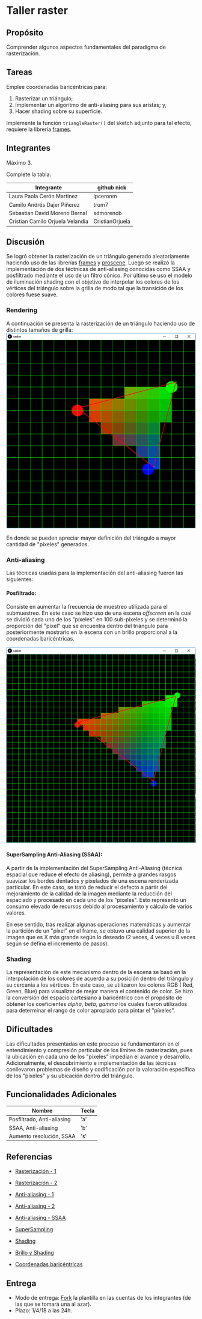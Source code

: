 # Taller raster

## Propósito

Comprender algunos aspectos fundamentales del paradigma de rasterización.

## Tareas

Emplee coordenadas baricéntricas para:

1. Rasterizar un triángulo;
2. Implementar un algoritmo de anti-aliasing para sus aristas; y,
3. Hacer shading sobre su superficie.

Implemente la función ```triangleRaster()``` del sketch adjunto para tal efecto, requiere la librería [frames](https://github.com/VisualComputing/framesjs/releases).

## Integrantes

Máximo 3.

Complete la tabla:

|            Integrante            |   github nick   |
|----------------------------------|-----------------|
| Laura Paola Cerón Martinez       | lpceronm        |
| Camilo Andrés Dajer Piñerez      | trum7           |
| Sebastian David Moreno Bernal    | sdmorenob       |
| Cristian Camilo Orjuela Velandia | CristianOrjuela |

## Discusión

Se logró obtener la rasterización de un triángulo generado aleatoriamente haciendo uso de las librerías [frames](https://github.com/VisualComputing/framesjs/releases) y [proscene](https://github.com/remixlab/proscene). Luego se realizó la implementación de dos téctnicas de anti-aliasing conocidas como SSAA y posfiltrado mediante el uso de un filtro cónico. Por último se uso el modelo de iluminación shading con el objetivo de interpolar los colores de los vértices del triángulo sobre la grilla de modo tal que la transición de los colores fuese suave.

### Rendering

A continuación se presenta la rasterización de un triángulo haciendo uso de distintos tamaños de grilla:
![alt text](./images/render.gif)

En donde se pueden apreciar mayor definición del triángulo a mayor cantidad de "píxeles" generados.

### Anti-aliasing
Las técnicas usadas para la implementación del anti-aliasing fueron las siguientes:

#### Posfiltrado:
Consiste en aumentar la frecuencia de muestreo utilizada para el submuestreo. En este caso se hizo uso de una escena *offscreen* en la cual se dividió cada uno de los "píxeles" en 100 sub-píxeles y se determinó la proporción del "píxel" que se encuentra dentro del triángulo para posteriormente mostrarlo en la escena con un brillo proporcional a la coordenadas baricéntricas.

![alt text](./images/anti-aliasing.gif)

#### SuperSampling Anti-Aliasing (SSAA):
A partir de la implementación del SuperSampling Anti-Aliasing (técnica espacial que reduce el efecto de aliasing), permite a grandes rasgos suavizar los bordes dentados y pixelados de una escena renderizada particular. En este caso, se trató de reducir el defecto a partir del mejoramiento de la calidad de la imagen mediante la reducción del espaciado y procesado en cada uno de los "píxeles". Esto representó un consumo elevado de recursos debido al procesamiento y cálculo de varios valores.

En ese sentido, tras realizar algunas operaciones matemáticas y aumentar la partición de un "píxel" en el frame, se obtuvo una calidad superior de la imagen que es X más grande según lo deseado (2 veces, 4 veces u 8 veces según se defina el incremento de pasos).

### Shading
La representación de este mecanismo dentro de la escena se basó en la interpolación de los colores de acuerdo a su posición dentro del triángulo y su cercanía a los vértices. En este caso, se utilizaron los colores RGB ( Red, Green, Blue) para visualizar de mejor manera el contenido de color.
Se hizo la conversión del espacio cartesiano a baricéntrico con el propósito de obtener los coeficientes *alpha*, *beta*, *gamma* los cuales fueron utilizados para determinar el rango de color apropiado para pintar el "píxeles".

## Dificultades
Las dificultades presentadas en este proceso se fundamentaron en el entendimiento y compresión particular de los límites de rasterización, pues la ubicación en cada uno de los "píxeles" impedían el avance y desarrollo. Adicionalmente, el descubrimiento e implementación de las técnicas conllevaron problemas de diseño y codificación por la valoración específica de los "píxeles" y su ubicación dentro del triángulo.

## Funcionalidades Adicionales

| Nombre                     | Tecla |
|----------------------------|-------|
| Posfiltrado, Anti-aliasing | 'a'   |
| SSAA, Anti-aliasing        | 'b'   |
| Aumento resolución, SSAA   | 's'   |

## Referencias

- [Rasterización - 1](  https://www.scratchapixel.com/lessons/3d-basic-rendering/rasterization-practical-implementation/rasterization-stage )

- [Rasterización - 2](  https://fgiesen.wordpress.com/2013/02/08/triangle-rasterization-in-practice/ )

- [Anti-aliasing - 1](  https://www.youtube.com/watch?v=hqi0114mwtY )

- [Anti-aliasing - 2]( http://acacia.ual.es/profesor/LIRIBARNE/AIG/antialiasing/tecnicas.html )

- [Anti-aliasing - SSAA](  https://www.softzone.es/2016/08/26/antialiasing-que-es-y-que-diferencia-hay-entre-ssaa-fxaa-y-msaa/ )

- [SuperSampling]( https://en.wikipedia.org/wiki/Supersampling)

- [Shading](  http://www3.cs.stonybrook.edu/~qin/courses/graphics/graphics-illumination-shading.pdf )

- [Brillo y Shading](http://www.ics.uci.edu/~majumder/VC/classes/intro.pdf)

- [Coordenadas baricéntricas]( https://elcodigografico.wordpress.com/2014/03/29/coordenadas-baricentricas-en-triangulos/ )

## Entrega

* Modo de entrega: [Fork](https://help.github.com/articles/fork-a-repo/) la plantilla en las cuentas de los integrantes (de las que se tomará una al azar).
* Plazo: 1/4/18 a las 24h.
